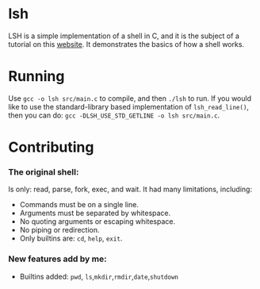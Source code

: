 # lsh
LSH is a simple implementation of a shell in C, and it is the subject of a tutorial on this [website](https://brennan.io/2015/01/16/write-a-shell-in-c/). It demonstrates the basics of how a shell works.
# Running
Use `gcc -o lsh src/main.c` to compile, and then `./lsh` to run. If you would like to use the standard-library based implementation of `lsh_read_line()`, then you can do: `gcc -DLSH_USE_STD_GETLINE -o lsh src/main.c`.
# Contributing
### The original shell:
Is only: read, parse, fork, exec, and wait.
It had many limitations, including:
* Commands must be on a single line.
* Arguments must be separated by whitespace.
* No quoting arguments or escaping whitespace.
* No piping or redirection.
* Only builtins are: `cd`, `help`, `exit`.
### New features add by me:
  * Builtins added: `pwd`, `ls`,`mkdir`,`rmdir`,`date`,`shutdown`

